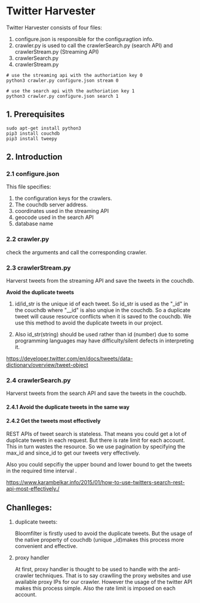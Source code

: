 # Twitter Harvester

Twitter Harvester consists of four files: 

1. configure.json is responsible for the configuragtion info.
2. crawler.py is used to call the crawlerSearch.py (search API) and crawlerStream.py (Streaming API)
3. crawlerSearch.py
4. crawlerStream.py

```shell
# use the streaming api with the authoriation key 0
python3 crawler.py configure.json stream 0

# use the search api with the authoriation key 1
python3 crawler.py configure.json search 1
```

## 1. Prerequisites

```
sudo apt-get install python3
pip3 install couchdb
pip3 install tweepy
```

## 2. Introduction

###  2.1 configure.json

This file specifies:

1. the configuration keys for the crawlers. 
2. The couchdb server address.
3. coordinates used in the streaming API
4. geocode used in the search API
5. database name

### 2.2 crawler.py

check the arguments and call the corresponding crawler.

### 2.3 crawlerStream.py 

Harverst tweets from the streaming API and save the tweets in the couchdb.

**Avoid the duplicate tweets**

1. id/id_str is the unique id of each tweet. So id_str is used as the "\_id" in the couchdb where "_\_id" is also unqiue in the couchdb. So a duplicate tweet will cause resource conflicts when it is saved to the couchdb. We use this method to avoid the duplicate tweets in our project.


2. Also id_str(string) should be used rather than id (number) due to some programming languages may have difficulty/silent defects in interpreting it.

https://developer.twitter.com/en/docs/tweets/data-dictionary/overview/tweet-object

### 2.4 crawlerSearch.py

Harverst tweets from the search API and save the tweets in the couchdb.

#### 2.4.1 Avoid the duplicate tweets in the same way

#### 2.4.2 Get the tweets most effectively

REST APIs of tweet search is stateless. That means you could get a lot of duplicate tweets in each request. But there is rate limit for each account. This in turn wastes the resource. So we use pagination by specifying the max_id and since_id to get our tweets very effectively.

Also you could sepcifiy the upper bound and lower bound to get the tweets in the required time interval .

https://www.karambelkar.info/2015/01/how-to-use-twitters-search-rest-api-most-effectively./

## Chanlleges:

1. duplicate tweets:

   Bloomfilter is firstly used to avoid the duplicate tweets. But the usage of the native property of couchdb  (unique _id)makes this process more convenient and effective.

2. proxy handler

   At first, proxy handler is thought to be used to handle with the anti-crawler techniques. That is to say crawlling the proxy websites and use available proxy IPs for our crawler. However the usage of the twitter API makes this process simple. Also the rate limit is imposed on each account.